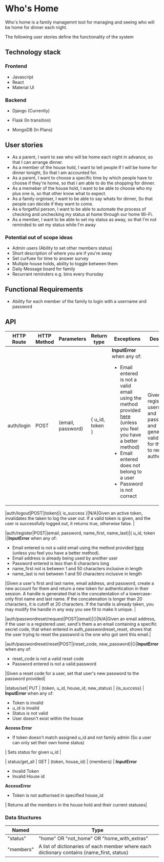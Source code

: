 # Who's Home

Who's home is a family managemnt tool for managing and seeing who will be home for dinner each night.

The following user stories define the functionality of the system

## Technology stack

### Frontend 

- Javascript
- React
- Material UI

### Backend

- Django (Currently)
- Flask (In transition)

- MongoDB (In Plans)

## User stories

- As a parent, I want to see who will be home each night in advance, so that I can arrange dinner.
- As a member of the house hold, I want to tell people If I will be home for dinner tonight, So that I am accounted for.
- As a parent, I want to choose a specific time by which people have to choose if they're home, so that i am able to do the shopping for dinner.
- As a memeber of the house hold, I want to be able to choose who my plus one is, so that other know what to expect.
- As a family orginiser, I want to be able to say whats for dinner, So that people can decide if they want to come.
- As a forgetful person, I want to be able to automate the process of checking and unchecking my status at home through our home Wi-Fi.
- As a member, I want to be able to set my status as away, so that I'm not reminded to set my status while I'm away

### Potential out of scope ideas

- Admin users (Ability to set other members status)
- Short description of where you are if you're away
- Set curfuee for time to answer survey
- Multiple house holds, ability to toggle between them
- Daily Message board for family
- Recurrant reminders e.g. bins every thursday

## Functional Requirements

- Ability for each member of the family to login with a username and password

## API 

|HTTP Route|HTTP Method|Parameters|Return type|Exceptions|Description|
|------------|-------------|-------------|----------|-----------|----------|
|auth/login|POST|(email, password)|{ u_id, token }|**InputError** when any of:<ul><li>Email entered is not a valid email using the method provided [here](https://www.geeksforgeeks.org/check-if-email-address-valid-or-not-in-python/) (unless you feel you have a better method)</li><li>Email entered does not belong to a user</li><li>Password is not correct</li></ul> | Given a registered users' email and password and generates a valid token for the user to remain authenticated |

|auth/logout|POST|(token)|{ is_success }|N/A|Given an active token, invalidates the taken to log the user out. If a valid token is given, and the user is successfully logged out, it returns true, otherwise false. |

|auth/register|POST|(email, password, name_first, name_last)|{ u_id, token }|**InputError** when any of:<ul><li>Email entered is not a valid email using the method provided [here](https://www.geeksforgeeks.org/check-if-email-address-valid-or-not-in-python/) (unless you feel you have a better method).</li><li>Email address is already being used by another user</li><li>Password entered is less than 6 characters long</li><li>name_first not is between 1 and 50 characters inclusive in length</li><li>name_last is not between 1 and 50 characters inclusive in length</ul>|Given a user's first and last name, email address, and password, create a new account for them and return a new token for authentication in their session. A handle is generated that is the concatentation of a lowercase-only first name and last name. If the concatenation is longer than 20 characters, it is cutoff at 20 characters. If the handle is already taken, you may modify the handle in any way you see fit to make it unique. |

|auth/passwordreset/request|POST|(email)|{}|N/A|Given an email address, if the user is a registered user, send's them a an email containing a specific secret code, that when entered in auth_passwordreset_reset, shows that the user trying to reset the password is the one who got sent this email.|

|auth/passwordreset/reset|POST|(reset_code, new_password)|{}|**InputError** when any of:<ul><li>reset_code is not a valid reset code</li><li>Password entered is not a valid password</li></ul>|Given a reset code for a user, set that user's new password to the password provided|

|status/set| PUT | (token, u_id, house_id, new_status) | {is_success} | **InputError** when any of: <ul><li>Token is invalid</li><li>u_id is invalid</li><li>Status is not valid</li><li>User doesn't exist within the house</li></ul> **Access Error** <ul><li>If token doesn't match assigned u_id and not family admin (So a user can only set their own home status)</li> </ul> | Sets status for given u_id |

| status/get_all | GET | (token, house_id) | {members} | **InputError** <ul><li>Invalid Token</li><li>Invalid House id</li> </ul> **AccessError** <ul><li>Token is not authorised in specified house_id</li> </ul> | Returns all the members in the house hold and their current statuses|

### Data Stuctures
| Named | Type |
| ----- | ---- |
| "status"| "home" OR "not_home" OR "home_with_extras" |
| "members"| A list of dictionaries of each member where each dictionary contains {name_first, status}|
